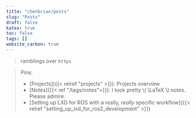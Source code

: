 ```yaml
---
title: "chenbrian/posts"
slug: "Posts"
draft: false
katex: true
toc: false
tags: []
website_carbon: true
---
```


> ramblings over `https`

> Pins:
> - [Projects]({{< relref "projects" >}}): Projects overview
> - [Notes]({{< ref "/tags/notes">}}): I took pretty \\( \LaTeX \\) notes. Please admire.
> - [Setting up LXD for ROS with a really, *really* specific workflow]({{< relref "setting_up_lxd_for_ros2_development" >}})

[^btw]: btw
